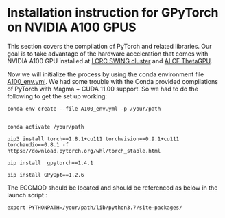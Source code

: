 # Installation instruction for GPyTorch  on NVIDIA A100  GPUS

This section covers the compilation of PyTorch and related libraries. Our goal is to take advantage of the hardware acceleration that comes with NVIDIA A100 GPU 
installed at [LCRC SWING cluster](https://www.lcrc.anl.gov/systems/resources/swing/) 
and [ALCF ThetaGPU](https://www.alcf.anl.gov/support-center/theta/theta-thetagpu-overview#theta-gpu).

Now we will initialize the process by using the conda  environment file [A100_env.yml](https://github.com/TheJacksonLab/ECG_ActiveLearning/blob/main/A100_env.yml). 
We had some trouble with the Conda provided compilations of PyTorch with Magma + CUDA 11.00 support. So we had to do the following to get the set up working: 

```
conda env create --file A100_env.yml -p /your/path


conda activate /your/path

pip3 install torch==1.8.1+cu111 torchvision==0.9.1+cu111 torchaudio==0.8.1 -f https://download.pytorch.org/whl/torch_stable.html

pip install  gpytorch==1.4.1

pip install GPyOpt==1.2.6

```

The ECGMOD should be located and should be referenced as below in the launch script :

````
export PYTHONPATH=/your/path/lib/python3.7/site-packages/
````
